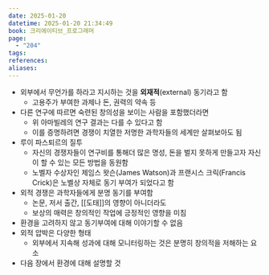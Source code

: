 ```yaml
---
date: 2025-01-20
datetime: 2025-01-20 21:34:49
book: 크리에이티브_프로그래머
page:
  - "204"
tags: 
references: 
aliases:
---
```

- 외부에서 무언가를 하라고 지시하는 것을 **외재적**(external) 동기라고 함
	- 고용주가 부여한 과제나 돈, 권력의 약속 등
- 다른 연구에 따르면 숙련된 창의성을 보이는 사람을 포함했더라면
	- 위 아마빌레의 연구 결과는 다를 수 있다고 함
	- 이를 증명하려면 경쟁이 치열한 저명한 과학자들의 세계만 살펴보아도 됨
- 루이 파스퇴르의 질투
	- 자신의 경쟁자들이 연구비를 통해더 많은 명성, 돈을 벌지 못하게 만들고자 자신이 할 수 있는 모든 방법을 동원함
	- 노벨자 수상자인 제임스 왓슨(James Watson)과 프랜시스 크릭(Francis Crick)은 노벨상 자체로 동기 부여가 되었다고 함
- 외적 경쟁은 과학자들에게 분명 동기를 부여함
	- 논문, 저서 출간, [[도태]]의 영향이 아니더라도
	- 보상의 매력은 창의적인 작업에 긍정적인 영향을 미침
- 환경을 고려하지 않고 동기부여에 대해 이야기할 수 없음
- 외적 압박은 다양한 형태
	- 외부에서 지속해 성과에 대해 모니터링하는 것은 분명히 창의적을 저해하는 요소
- 다음 장에서 환경에 대해 설명할 것
